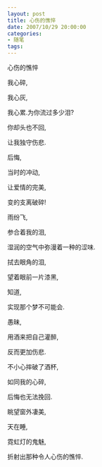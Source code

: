 ```yaml
---
layout: post
title: 心伤的憔悴
date: 2007/10/29 20:00:00
categories: 
- 随笔
tags: 
---
```


心伤的憔悴

我心碎,

我心灰,

我心累.为你流过多少泪?

你却头也不回,

让我独守伤悲.

后悔,

当时的冲动,

让爱情的完美,

变的支离破碎!

雨纷飞,

参合着我的泪,

湿润的空气中弥漫着一种的涩味.

拭去眼角的泪,

望着眼前一片漆黑,

知道,

实现那个梦不可能会.

愚昧,

用酒来把自己灌醉,

反而更加伤悲.

不小心摔破了酒杯,

如同我的心碎,

后悔也无法挽回.

眺望窗外凄美,

天在睡,

霓虹灯的鬼魅,

折射出那种令人心伤的憔悴.
